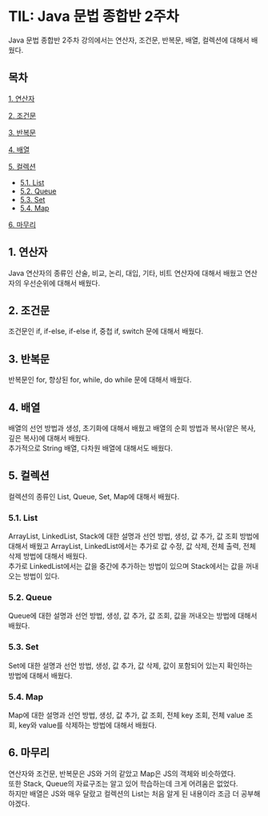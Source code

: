 # TIL: Java 문법 종합반 2주차

Java 문법 종합반 2주차 강의에서는 연산자, 조건문, 반복문, 배열, 컬렉션에 대해서 배웠다.

## 목차

[1. 연산자](#1-연산자)

[2. 조건문](#2-조건문)

[3. 반복문](#3-반복문)

[4. 배열](#4-배열)

[5. 컬렉션](#5-컬렉션)
- [5.1. List](#51-list)
- [5.2. Queue](#52-queue)
- [5.3. Set](#53-set)
- [5.4. Map](#54-map)

[6. 마무리](#6-마무리)

## 1. 연산자

Java 연산자의 종류인 산술, 비교, 논리, 대입, 기타, 비트 연산자에 대해서 배웠고 연산자의 우선순위에 대해서 배웠다.

## 2. 조건문

조건문인 if, if-else, if-else if, 중첩 if, switch 문에 대해서 배웠다.

## 3. 반복문

반복문인 for, 향상된 for, while, do while 문에 대해서 배웠다.

## 4. 배열

배열의 선언 방법과 생성, 초기화에 대해서 배웠고 배열의 순회 방법과 복사(얕은 복사, 깊은 복사)에 대해서 배웠다.<br>
추가적으로 String 배열, 다차원 배열에 대해서도 배웠다.

## 5. 컬렉션

컬렉션의 종류인 List, Queue, Set, Map에 대해서 배웠다.

### 5.1. List

ArrayList, LinkedList, Stack에 대한 설명과 선언 방법, 생성, 값 추가, 값 조회 방법에 대해서 배웠고 ArrayList, LinkedList에서는 추가로 값 수정, 값 삭제, 전체 출력, 전체 삭제 방법에 대해서 배웠다.<br>
추가로 LinkedList에서는 값을 중간에 추가하는 방법이 있으며 Stack에서는 값을 꺼내오는 방법이 있다.

### 5.2. Queue

Queue에 대한 설명과 선언 방법, 생성, 값 추가, 값 조회, 값을 꺼내오는 방법에 대해서 배웠다.

### 5.3. Set

Set에 대한 설명과 선언 방법, 생성, 값 추가, 값 삭제, 값이 포함되어 있는지 확인하는 방법에 대해서 배웠다.

### 5.4. Map

Map에 대한 설명과 선언 방법, 생성, 값 추가, 값 조회, 전체 key 조회, 전체 value 조회, key와 value를 삭제하는 방법에 대해서 배웠다.

## 6. 마무리

연산자와 조건문, 반복문은 JS와 거의 같았고 Map은 JS의 객체와 비슷하였다.<br>
또한 Stack, Queue의 자료구조는 알고 있어 학습하는데 크게 어려움은 없었다.<br>
하지만 배열은 JS와 매우 달랐고 컬렉션의 List는 처음 알게 된 내용이라 조금 더 공부해야겠다.